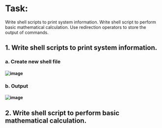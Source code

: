 # Task:
Write shell scripts to print system information.
Write shell script to perform basic mathematical calculation.
Use redirection operators to store the output of commands.

## 1. Write shell scripts to print system information.
### a. Create new shell file
#### ![image](https://github.com/user-attachments/assets/20d6abdf-8208-4c9c-abd2-bd0131b9f446)
### b. Output
#### ![image](https://github.com/user-attachments/assets/d050c90b-9fb9-4edd-8714-2d2099810f01)

## 2. Write shell script to perform basic mathematical calculation.
